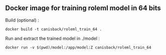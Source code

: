## Docker image for training roleml model in 64 bits

Build (optional)  : 

```
docker build -t canisback/roleml_train_64 .
```

Run and extract the trained model in ./model : 
```
docker run -v $(pwd)/model:/app/model:Z canisback/roleml_train_64
```
